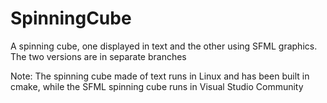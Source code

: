 # SpinningCube
A spinning cube, one displayed in text and the other using SFML graphics. The two 
versions are in separate branches

Note: The spinning cube made of text runs in Linux and has been built in cmake,
while the SFML spinning cube runs in Visual Studio Community
